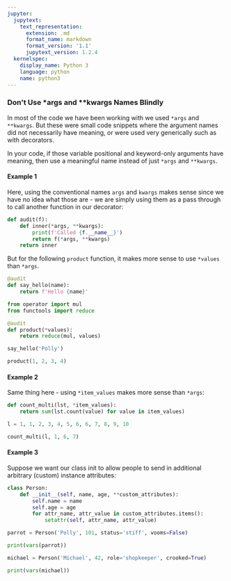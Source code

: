 ```yaml
---
jupyter:
  jupytext:
    text_representation:
      extension: .md
      format_name: markdown
      format_version: '1.1'
      jupytext_version: 1.2.4
  kernelspec:
    display_name: Python 3
    language: python
    name: python3
---
```


### Don't Use *args and **kwargs Names Blindly


In most of the code we have been working with we used `*args` and `**kwargs`. But these were small code snippets where the argument names did not necessarily have meaning, or were used very generically such as with decorators.

In your code, if those variable positional and keyword-only arguments have meaning, then use a meaningful name instead of just `*args` and `**kwargs`.


#### Example 1


Here, using the conventional names `args` and `kwargs` makes sense since we have no idea what those are - we are simply using them as a pass through to call another function in our decorator:

```python
def audit(f):
    def inner(*args, **kwargs):
        print(f'Called {f.__name__}')
        return f(*args, **kwargs)
    return inner
```

But for the following `product` function, it makes more sense to use `*values` than `*args`.

```python
@audit
def say_hello(name):
    return f'Hello {name}'

from operator import mul
from functools import reduce

@audit
def product(*values):
    return reduce(mul, values)
```

```python
say_hello('Polly')
```

```python
product(1, 2, 3, 4)
```

#### Example 2


Same thing here - using `*item_values` makes more sense than `*args`:

```python
def count_multi(lst, *item_values):
    return sum(lst.count(value) for value in item_values)
```

```python
l = 1, 1, 2, 3, 4, 5, 6, 6, 7, 8, 9, 10
```

```python
count_multi(l, 1, 6, 7)
```

#### Example 3


Suppose we want our class init to allow people to send in additional arbitrary (custom) instance attributes:

```python
class Person:
    def __init__(self, name, age, **custom_attributes):
        self.name = name
        self.age = age
        for attr_name, attr_value in custom_attributes.items():
            setattr(self, attr_name, attr_value)        
```

```python
parrot = Person('Polly', 101, status='stiff', vooms=False)
```

```python
print(vars(parrot))
```

```python
michael = Person('Michael', 42, role='shopkeeper', crooked=True)
```

```python
print(vars(michael))
```

```python

```
